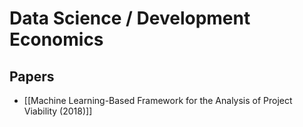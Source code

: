 # Data Science / Development Economics

## Papers

- [[Machine Learning-Based Framework for the Analysis of Project Viability (2018)]]
